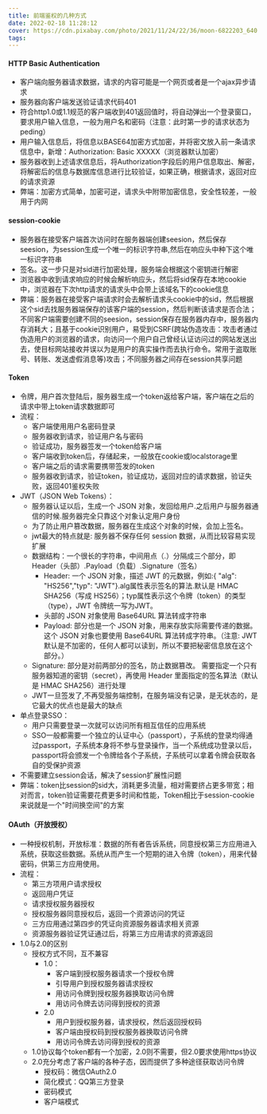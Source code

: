 ```yaml
---
title: 前端鉴权的几种方式
date: 2022-02-18 11:28:12
cover: https://cdn.pixabay.com/photo/2021/11/24/22/36/moon-6822203_640.jpg
tags:
---
```


#### HTTP Basic Authentication
- 客户端向服务器请求数据，请求的内容可能是一个网页或者是一个ajax异步请求
- 服务器向客户端发送验证请求代码401
- 符合http1.0或1.1规范的客户端收到401返回值时，将自动弹出一个登录窗口，要求用户输入信息，一般为用户名和密码（注意：此时第一步的请求状态为peding）
- 用户输入信息后，将信息以BASE64加密方式加密，并将密文放入前一条请求信息中，新增：Authorization: Basic XXXXX（浏览器默认加密）
- 服务器收到上述请求信息后，将Authorization字段后的用户信息取出、解密，将解密后的信息与数据库信息进行比较验证，如果正确，根据请求，返回对应的请求资源
- 弊端：加密方式简单，加密可逆，请求头中附带加密信息，安全性较差，一般用于内网

#### session-cookie
- 服务器在接受客户端首次访问时在服务器端创建seesion，然后保存seesion，为session生成一个唯一的标识字符串,然后在响应头中种下这个唯一标识字符串
- 签名。这一步只是对sid进行加密处理，服务端会根据这个密钥进行解密
- 浏览器中收到请求响应的时候会解析响应头，然后将sid保存在本地cookie中，浏览器在下次http请求的请求头中会带上该域名下的cookie信息
- 弊端：服务器在接受客户端请求时会去解析请求头cookie中的sid，然后根据这个sid去找服务器端保存的该客户端的session，然后判断该请求是否合法；不同客户端需要创建不同的seesion，session保存在服务器内存中，服务器内存消耗大；且基于cookie识别用户，易受到CSRF(跨站伪造攻击：攻击者通过伪造用户的浏览器的请求，向访问一个用户自己曾经认证访问过的网站发送出去，使目标网站接收并误以为是用户的真实操作而去执行命令。常用于盗取账号、转账、发送虚假消息等)攻击；不同服务器之间存在session共享问题

#### Token
- 令牌，用户首次登陆后，服务器生成一个token返给客户端，客户端在之后的请求中带上token请求数据即可
- 流程：
  - 客户端使用用户名密码登录
  - 服务器收到请求，验证用户名与密码
  - 验证成功，服务器签发一个token给客户端
  - 客户端收到token后，存储起来，一般放在cookie或localstorage里
  - 客户端之后的请求需要携带签发的token
  - 服务器收到请求，验证token，验证成功，返回对应的请求数据，验证失败，返回401鉴权失败
- JWT（JSON Web Tokens）：
  - 服务器认证以后，生成一个 JSON 对象，发回给用户.之后用户与服务器通信的时候.服务器完全只靠这个对象认定用户身份
  - 为了防止用户篡改数据，服务器在生成这个对象的时候，会加上签名。
  - jwt最大的特点就是: 服务器不保存任何 session 数据，从而比较容易实现扩展
  - 数据结构：一个很长的字符串，中间用点（.）分隔成三个部分，即Header（头部）.Payload（负载）.Signature（签名）
    - Header: 一个 JSON 对象，描述 JWT 的元数据，例如:{ "alg": "HS256","typ": "JWT"}.alg属性表示签名的算法.默认是 HMAC SHA256（写成 HS256）；typ属性表示这个令牌（token）的类型（type），JWT 令牌统一写为JWT。
    - 头部的 JSON 对象使用 Base64URL 算法转成字符串
    - Payload: 部分也是一个 JSON 对象，用来存放实际需要传递的数据。这个 JSON 对象也要使用 Base64URL 算法转成字符串。（注意: JWT 默认是不加密的，任何人都可以读到，所以不要把秘密信息放在这个部分。）
  - Signature: 部分是对前两部分的签名，防止数据篡改。 需要指定一个只有服务器知道的密钥（secret），再使用 Header 里面指定的签名算法（默认是 HMAC SHA256）进行处理
  - JWT一旦签发了,不再受服务端控制，在服务端没有记录，是无状态的，是它最大的优点也是最大的缺点
- 单点登录SSO：
  - 用户只需要登录一次就可以访问所有相互信任的应用系统
  - SSO一般都需要一个独立的认证中心（passport），子系统的登录均得通过passport，子系统本身将不参与登录操作，当一个系统成功登录以后，passport将会颁发一个令牌给各个子系统，子系统可以拿着令牌会获取各自的受保护资源
- 不需要建立session会话，解决了session扩展性问题
- 弊端：token比session的sid大，消耗更多流量，相对需要挤占更多带宽；相对而言，token验证需要花费更多时间和性能，Token相比于session-cookie来说就是一个"时间换空间"的方案

#### OAuth（开放授权）
- 一种授权机制，开放标准：数据的所有者告诉系统，同意授权第三方应用进入系统，获取这些数据。系统从而产生一个短期的进入令牌（token），用来代替密码，供第三方应用使用。
- 流程：
  - 第三方项用户请求授权
  - 返回用户凭证
  - 请求授权服务器授权
  - 授权服务器同意授权后，返回一个资源访问的凭证
  - 三方应用通过第四步的凭证向资源服务器请求相关资源
  - 资源服务器验证凭证通过后，将第三方应用请求的资源返回
- 1.0与2.0的区别
  - 授权方式不同，互不兼容
    - 1.0：
      - 客户端到授权服务器请求一个授权令牌
      - 引导用户到授权服务器请求授权
      - 用访问令牌到授权服务器换取访问令牌
      - 用访问令牌去访问得到授权的资源
    - 2.0
      - 用户到授权服务器，请求授权，然后返回授权码
      - 客户端由授权码到授权服务器换取访问令牌
      - 用访问令牌去访问得到授权的资源
  - 1.0协议每个token都有一个加密，2.0则不需要，但2.0要求使用https协议
  - 2.0充分考虑了客户端的各种子态，因而提供了多种途径获取访问令牌
    - 授权码：微信OAuth2.0
    - 简化模式：QQ第三方登录
    - 密码模式
    - 客户端模式
